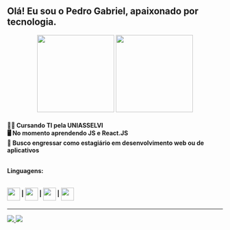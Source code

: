 ## Olá! Eu sou o Pedro Gabriel, apaixonado por tecnologia.
</h3>
<div align="center">
 <img height="180em" src="https://github-readme-stats.vercel.app/api?username=PedroGabriel1996&show_icons=true&theme=gruvbox_light&include_all_commits=true&count_private=true"/>
 <img height="180em" src="https://github-readme-stats.vercel.app/api/top-langs/?username=PedroGabriel1996&layout=compact&langs_count=7&theme=dracula"/>
 </div>
<p>
<h4>
👨‍🎓 Cursando TI pela UNIASSELVI<br>
🖥️ No momento aprendendo JS e React.JS <br>
📁 Busco engressar como estagiário em desenvolvimento web ou de aplicativos<br><br>
</p>

Linguagens:<br>
<div style= "disply: inline_block"><br>
<img align="center" height="30" widht="40" src="https://cdn.jsdelivr.net/gh/devicons/devicon/icons/html5/html5-original.svg" /> | 
<img align="center" height="30" widht="40" src="https://cdn.jsdelivr.net/gh/devicons/devicon/icons/css3/css3-original.svg" /> | 
<img align="center" height="30" widht="40" src="https://cdn.jsdelivr.net/gh/devicons/devicon/icons/javascript/javascript-original.svg" /> | 
<img align="center" height="30" widht="40" src="https://cdn.jsdelivr.net/gh/devicons/devicon/icons/react/react-original.svg" /> 
</div>
</h4>
<hr>
<a href= "https://www.linkedin.com/in/pedro-gabriel-bragan%C3%A7a-estofel-0b0459187/"><img src= "https://img.shields.io/badge/LinkedIn-0077B5?style=for-the-badge&logo=linkedin&logoColor=white" targhet= "_blank">
</a>
<a href= "mailto:pedrogabriel001@outlook.com"><img src= "https://img.shields.io/badge/Microsoft_Outlook-0078D4?style=for-the-badge&logo=microsoft-outlook&logoColor=white" targhet= "_blank">
</a>
